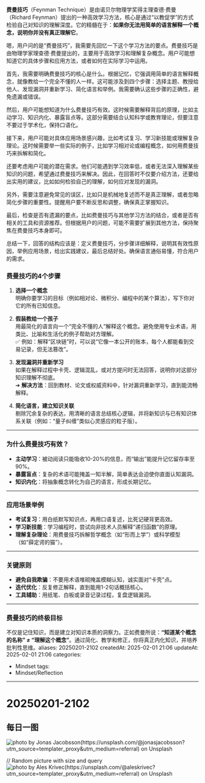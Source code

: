 
**费曼技巧**（Feynman Technique）是由诺贝尔物理学奖得主理查德·费曼（Richard Feynman）提出的一种高效学习方法，核心是通过“以教促学”的方式检验自己对知识的理解深度。它的精髓在于：**如果你无法用简单的语言解释一个概念，说明你并没有真正理解它**。



嗯，用户问的是“费曼技巧”，我需要先回忆一下这个学习方法的要点。费曼技巧是由物理学家理查德·费曼提出的，主要用于高效学习和理解复杂概念。用户可能想知道它的具体步骤和应用方法，或者如何在实际学习中运用。

首先，我需要明确费曼技巧的核心是什么。根据记忆，它强调用简单的语言解释概念，就像教给一个完全不懂的人一样。这可能涉及到四个步骤：选择主题、教授给他人、发现漏洞并重新学习、简化语言和举例。我需要确认这些步骤的正确性，避免遗漏或错误。

然后，用户可能想知道为什么费曼技巧有效。这时候需要解释背后的原理，比如主动学习、知识内化、暴露盲点等。这部分需要结合认知科学或教育理论，但要注意不要过于学术化，保持口语化。

接下来，用户可能对具体应用场景感兴趣，比如考试复习、学习新技能或理解复杂理论。这时候需要举一些实际的例子，比如学习相对论或编程概念，如何用费曼技巧来拆解和简化。

还要考虑用户可能的潜在需求。他们可能遇到学习效率低，或者无法深入理解某些知识的问题，希望通过费曼技巧来解决。因此，在回答时不仅要介绍方法，还要给出实用的建议，比如如何检验自己的理解，如何应对发现的漏洞。

另外，需要注意避免常见的误区，比如只是机械地复述而不是真正理解，或者忽略简化步骤的重要性。提醒用户要不断反思和调整，确保真正掌握知识。

最后，检查是否有遗漏的要点，比如费曼技巧与其他学习方法的结合，或者是否有相关的工具和资源推荐。但根据用户的问题，可能不需要扩展到其他方法，保持聚焦在费曼技巧本身即可。

总结一下，回答的结构应该是：定义费曼技巧，分步骤详细解释，说明其有效性原因，举例应用场景，给出实践建议，最后总结好处。确保语言通俗易懂，符合用户的需求。

### **费曼技巧的4个步骤**
1. **选择一个概念**  
   明确你要学习的目标（例如相对论、微积分、编程中的某个算法），写下你对它的所有已知信息。

2. **假装教给一个孩子**  
   用最简化的语言向一个“完全不懂的人”解释这个概念。避免使用专业术语，用类比、比喻和生活化的例子帮助对方理解。  
   ✅ 例如：解释“区块链”时，可以说“它像一本公开的账本，每个人都能看到交易记录，但无法篡改”。

3. **发现漏洞并重新学习**  
   如果在解释过程中卡壳、逻辑混乱，或对方提问时无法回答，说明你对这部分知识理解不彻底。  
   ➔ **解决方法**：回到教材、论文或权威资料中，针对漏洞重新学习，直到能流畅解释。

4. **简化语言，建立知识关联**  
   剔除冗余复杂的表达，用清晰的语言总结核心逻辑，并将新知识与已有知识体系关联（例如：“量子纠缠”类似心灵感应的粒子版）。

---

### **为什么费曼技巧有效？**
- **主动学习**：被动阅读只能吸收10-20%的信息，而“输出”能提升记忆留存率至90%。
- **暴露盲点**：复杂的术语可能掩盖一知半解，简单表达会迫使你直面认知漏洞。
- **知识内化**：将抽象概念转化为自己的语言，形成长期记忆。

---

### **应用场景举例**
- **考试复习**：用白纸默写知识点，再用口语复述，比死记硬背更高效。
- **学习新技能**：学习编程时，尝试向非技术人员解释“递归函数”的原理。
- **理解复杂理论**：用费曼技巧拆解哲学概念（如“形而上学”）或科学模型（如“薛定谔的猫”）。

---

### **关键原则**
- **避免自我欺骗**：不要用术语堆砌掩盖模糊认知，诚实面对“卡壳”点。
- **迭代优化**：反复修正解释，直到能用1-2句话概括核心。
- **工具辅助**：用纸笔、白板或录音记录过程，复盘逻辑漏洞。

---

### **费曼技巧的终极目标**  
不仅是记住知识，而是建立对知识本质的洞察力。正如费曼所说：**“知道某个概念的名称” ≠ “理解这个概念”**。通过简化、教学和修正，你将真正内化知识，并培养批判性思维。aliases: 20250201-2102
createdAt: 2025-02-01 21:06
updateAt: 2025-02-01 21:06
categories:
  - Mindset
tags:
  - Mindset/Reflection
---
# 20250201-2102


## 每日一图
![photo by Jonas Jacobsson(https://unsplash.com/@jonasjacobsson?utm_source=templater_proxy&utm_medium=referral) on Unsplash](https://images.unsplash.com/photo-1535488518105-67f15b7cab27?crop=entropy&cs=srgb&fm=jpg&ixid=M3w2NDU1OTF8MHwxfHJhbmRvbXx8fHx8fHx8fDE3Mzg0MTUxNzJ8&ixlib=rb-4.0.3&q=85&w=800&h=600)

// Random picture with size and query
![photo by Ales Krivec(https://unsplash.com/@aleskrivec?utm_source=templater_proxy&utm_medium=referral) on Unsplash](https://images.unsplash.com/photo-1431631927486-6603c868ce5e?crop=entropy&cs=srgb&fm=jpg&ixid=M3w2NDU1OTF8MHwxfHJhbmRvbXx8fHx8fHx8fDE3Mzg0MTUxNzJ8&ixlib=rb-4.0.3&q=85&w=800&h=800)
